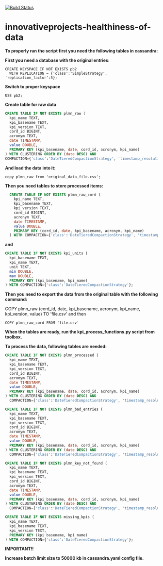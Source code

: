 [![Build Status](https://travis-ci.org/nokia-wroclaw/innovativeprojects-healthiness-of-data.svg?branch=devel)](https://travis-ci.org/nokia-wroclaw/innovativeprojects-healthiness-of-data)

# innovativeprojects-healthiness-of-data

**To properly run the script first you need the following tables in cassandra:**

**First you need a database with the original entries:**

    CREATE KEYSPACE IF NOT EXISTS pb2  
      WITH REPLICATION = {'class':'SimpleStrategy', 'replication_factor':5};  
**Switch to proper keyspace**  

    USE pb2;
**Create table for raw data**

```sql
CREATE TABLE IF NOT EXISTS plmn_raw (  
  kpi_name TEXT,  
  kpi_basename TEXT,  
  kpi_version TEXT,  
  cord_id BIGINT,  
  acronym TEXT,  
  date TIMESTAMP,  
  value DOUBLE,  
  PRIMARY KEY (kpi_basename, date, cord_id, acronym, kpi_name)
) WITH CLUSTERING ORDER BY (date DESC) AND
COMPACTION={'class':'DateTieredCompactionStrategy', 'timestamp_resolution':'DAYS'};
```

**And load the data into it:**

    copy plmn_raw from 'original_data_file.csv';

**Then you need tables to store processed items:**

```sql
  CREATE TABLE IF NOT EXISTS plmn_raw_cord (  
    kpi_name TEXT,
    kpi_basename TEXT,
    kpi_version TEXT,
    cord_id BIGINT,
    acronym TEXT,
    date TIMESTAMP,
    value DOUBLE,
    PRIMARY KEY (cord_id, date, kpi_basename, acronym, kpi_name)  
  ) WITH COMPACTION={'class':'DateTieredCompactionStrategy', 'timestamp_resolution':'DAYS'};
```
**and**

```sql
CREATE TABLE IF NOT EXISTS kpi_units (
  kpi_basename TEXT,
  kpi_name TEXT,
  unit TEXT,
  min DOUBLE,
  max DOUBLE,
  PRIMARY KEY (kpi_basename, kpi_name)
) WITH COMPACTION={'class':'DateTieredCompactionStrategy'};
```
**Then you need to export the data from the original table with the following command:**

COPY plmn_raw (cord_id, date, kpi_basename, acronym, kpi_name, kpi_version, value) TO 'file.csv'
and then

    COPY plmn_raw_cord FROM 'file.csv'

**When the tables are ready, run the kpi_process_functions.py script from toolbox.**

**To process the data, following tables are needed:**

```sql
CREATE TABLE IF NOT EXISTS plmn_processed (
  kpi_name TEXT,
  kpi_basename TEXT,
  kpi_version TEXT,
  cord_id BIGINT,
  acronym TEXT,
  date TIMESTAMP,
  value DOUBLE,
  PRIMARY KEY (kpi_basename, date, cord_id, acronym, kpi_name)
) WITH CLUSTERING ORDER BY (date DESC) AND
  COMPACTION={'class':'DateTieredCompactionStrategy', 'timestamp_resolution':'DAYS'};

CREATE TABLE IF NOT EXISTS plmn_bad_entries (
  kpi_name TEXT,
  kpi_basename TEXT,
  kpi_version TEXT,
  cord_id BIGINT,
  acronym TEXT,
  date TIMESTAMP,
  value DOUBLE,
  PRIMARY KEY (kpi_basename, date, cord_id, acronym, kpi_name)
) WITH CLUSTERING ORDER BY (date DESC) AND
  COMPACTION={'class':'DateTieredCompactionStrategy', 'timestamp_resolution':'DAYS'};

CREATE TABLE IF NOT EXISTS plmn_key_not_found (
  kpi_name TEXT,
  kpi_basename TEXT,
  kpi_version TEXT,
  cord_id BIGINT,
  acronym TEXT,
  date TIMESTAMP,
  value DOUBLE,
  PRIMARY KEY (kpi_basename, date, cord_id, acronym, kpi_name)
) WITH CLUSTERING ORDER BY (date DESC) AND
  COMPACTION={'class':'DateTieredCompactionStrategy', 'timestamp_resolution':'DAYS'};

CREATE TABLE IF NOT EXISTS missing_kpis (
  kpi_name TEXT,
  kpi_basename TEXT,
  kpi_version TEXT,
  PRIMARY KEY (kpi_basename, kpi_name)
) WITH COMPACTION={'class':'DateTieredCompactionStrategy'};
```

**IMPORTANT!!**

**Increase batch limit size to 50000 kb in cassandra.yaml config file.**
